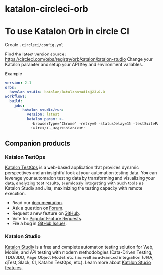# katalon-circleci-orb

# To use Katalon Orb in circle CI

Create `.circleci/config.yml`

Find the latest version source : https://circleci.com/orbs/registry/orb/katalon/katalon-studio
Change your Katalon paramter and setup your API Key and environment variables.  

Example 

```yaml
version: 2.1
orbs:
  katalon-studio: katalon/katalonstudio@23.0.8
workflows:
  build:
    jobs:
      - katalon-studio/run:
          version: latest
          katalon_param: >-
            -browserType='Chrome' -retry=0 -statusDelay=15 -testSuitePath='Test
            Suites/TS_RegressionTest'
```

## Companion products

### Katalon TestOps

[Katalon TestOps](https://analytics.katalon.com) is a web-based application that provides dynamic perspectives and an insightful look at your automation testing data. You can leverage your automation testing data by transforming and visualizing your data; analyzing test results; seamlessly integrating with such tools as Katalon Studio and Jira; maximizing the testing capacity with remote execution.

* Read our [documentation](https://docs.katalon.com/katalon-analytics/docs/overview.html).
* Ask a question on [Forum](https://forum.katalon.com/categories/katalon-analytics).
* Request a new feature on [GitHub](CONTRIBUTING.md).
* Vote for [Popular Feature Requests](https://github.com/katalon-analytics/katalon-analytics/issues?q=is%3Aopen+is%3Aissue+label%3Afeature-request+sort%3Areactions-%2B1-desc).
* File a bug in [GitHub Issues](https://github.com/katalon-analytics/katalon-analytics/issues).

### Katalon Studio
[Katalon Studio](https://www.katalon.com) is a free and complete automation testing solution for Web, Mobile, and API testing with modern methodologies (Data-Driven Testing, TDD/BDD, Page Object Model, etc.) as well as advanced integration (JIRA, qTest, Slack, CI, Katalon TestOps, etc.). Learn more about [Katalon Studio features](https://www.katalon.com/features/).
